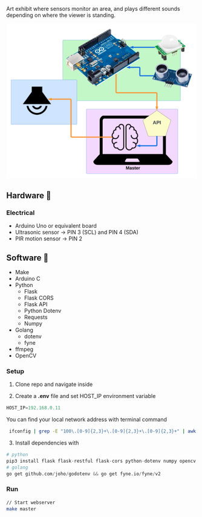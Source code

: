 Art exhibit where sensors monitor an area, and plays different sounds depending on where the viewer is standing.

<p align="center">
    <img width="640px"src="docs/overview.png">
</p>


## Hardware 🔨

### Electrical

- Arduino Uno or equivalent board
- Ultrasonic sensor → PIN 3 (SCL) and PIN 4 (SDA)
- PIR motion sensor → PIN 2

## Software 🍦
- Make
- Arduino C 
- Python 
    - Flask
    - Flask CORS
    - Flask API
	- Python Dotenv
	- Requests
	- Numpy
- Golang
	- dotenv
	- fyne
- ffmpeg
- OpenCV

### Setup

1. Clone repo and navigate inside 

2. Create a __.env__ file and set HOST_IP environment variable

```python
HOST_IP=192.168.0.11
```
You can find your local network address with terminal command 

```bash
 ifconfig | grep -E "100\.[0-9]{2,3}+\.[0-9]{2,3}+\.[0-9]{2,3}+" | awk '{print $2}'
```

3. Install dependencies with 

```python
# python
pip3 install flask flask-restful flask-cors python-dotenv numpy opencv
# golang
go get github.com/joho/godotenv && go get fyne.io/fyne/v2
```

### Run

```bash
// Start webserver
make master
```
